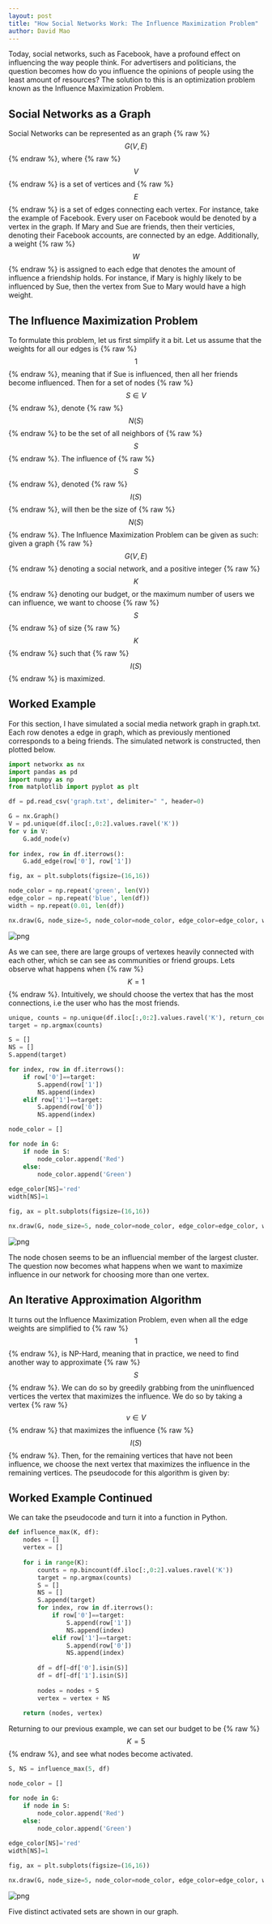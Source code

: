 ```yaml
---
layout: post
title: "How Social Networks Work: The Influence Maximization Problem"
author: David Mao
---
```


<script src="https://polyfill.io/v3/polyfill.min.js?features=es6"></script>
<script id="MathJax-script" async src="https://cdn.jsdelivr.net/npm/mathjax@3/es5/tex-mml-chtml.js"></script>

Today, social networks, such as Facebook, have a profound effect on influencing the way people think. For advertisers and politicians, the question becomes how do you influence the opinions of people using the least amount of resources? The solution to this is an optimization problem known as the Influence Maximization Problem.

## Social Networks as a Graph

Social Networks can be represented as an graph {% raw %} $$G(V,E)$$  {% endraw %}, where {% raw %} $$V$$  {% endraw %} is a set of vertices and {% raw %} $$E$$  {% endraw %} is a set of edges connecting each vertex. For instance, take the example of Facebook. Every user on Facebook would be denoted by a vertex in the graph. If Mary and Sue are friends, then their verticies, denoting their Facebook accounts, are connected by an edge. Additionally, a weight {% raw %} $$W$$  {% endraw %} is assigned to each edge that denotes the amount of influence a friendship holds. For instance, if Mary is highly likely to be influenced by Sue, then the vertex from Sue to Mary would have a high weight.

## The Influence Maximization Problem

To formulate this problem, let us first simplify it a bit. Let us assume that the weights for all our edges is {% raw %} $$1$$  {% endraw %}, meaning that if Sue is influenced, then all her friends become influenced. Then for a set of nodes {% raw %} $$S \in V$$  {% endraw %}, denote {% raw %} $$N(S)$$  {% endraw %} to be the set of all neighbors of {% raw %} $$S$$  {% endraw %}. The influence of {% raw %} $$S$$  {% endraw %}, denoted {% raw %} $$I(S)$$  {% endraw %}, will then be the size of {% raw %} $$N(S)$$  {% endraw %}. The Influence Maximization Problem can be given as such: given a graph {% raw %} $$G(V,E)$$  {% endraw %} denoting a social network, and a positive integer {% raw %} $$K$$  {% endraw %} denoting our budget, or the maximum number of users we can influence, we want to choose {% raw %} $$S$$  {% endraw %} of size {% raw %} $$K$$  {% endraw %} such that {% raw %} $$I(S)$$  {% endraw %} is maximized.

## Worked Example

For this section, I have simulated a social media network graph in graph.txt. Each row denotes a edge in graph, which as previously mentioned corresponds to a being friends. The simulated network is constructed, then plotted below.

```python
import networkx as nx
import pandas as pd
import numpy as np
from matplotlib import pyplot as plt
```


```python
df = pd.read_csv('graph.txt', delimiter=" ", header=0)

G = nx.Graph()
V = pd.unique(df.iloc[:,0:2].values.ravel('K'))
for v in V:
    G.add_node(v)
    
for index, row in df.iterrows():
    G.add_edge(row['0'], row['1'])
```


```python
fig, ax = plt.subplots(figsize=(16,16))

node_color = np.repeat('green', len(V))
edge_color = np.repeat('blue', len(df))
width = np.repeat(0.01, len(df))

nx.draw(G, node_size=5, node_color=node_color, edge_color=edge_color, width=width, ax=ax)
```


    
![png](/assets/img/blog2/output_2_0.png)
    
As we can see, there are large groups of vertexes heavily connected with each other, which se can see as communities or friend groups. Lets observe what happens when {% raw %} $$K=1$$  {% endraw %}. Intuitively, we should choose the vertex that has the most connections, i.e the user who has the most friends.

```python
unique, counts = np.unique(df.iloc[:,0:2].values.ravel('K'), return_counts=True)
target = np.argmax(counts)

S = []
NS = []
S.append(target)

for index, row in df.iterrows():
    if row['0']==target:
        S.append(row['1'])
        NS.append(index)
    elif row['1']==target:
        S.append(row['0'])
        NS.append(index)
```


```python
node_color = []

for node in G:
    if node in S:
        node_color.append('Red')
    else:
        node_color.append('Green')
        
edge_color[NS]='red'
width[NS]=1

fig, ax = plt.subplots(figsize=(16,16))

nx.draw(G, node_size=5, node_color=node_color, edge_color=edge_color, width=width, ax=ax)
```


    
![png](/assets/img/blog2/output_4_0.png)

The node chosen seems to be an influencial member of the largest cluster. The question now becomes what happens when we want to maximize influence in our network for choosing more than one vertex.

## An Iterative Approximation Algorithm

It turns out the Influence Maximization Problem, even when all the edge weights are simplified to {% raw %} $$1$$  {% endraw %}, is NP-Hard, meaning that in practice, we need to find another way to approximate {% raw %} $$S$$  {% endraw %}. We can do so by greedily grabbing from the uninfluenced vertices the vertex that maximizes the influence. We do so by taking a vertex {% raw %} $$v \in V$$  {% endraw %} that maximizes the influence {% raw %} $$I(S)$$  {% endraw %}. Then, for the remaining vertices that have not been influence, we choose the next vertex that maximizes the influence in the remaining vertices. The pseudocode for this algorithm is given by:


## Worked Example Continued

We can take the pseudocode and turn it into a function in Python. 

```python
def influence_max(K, df):
    nodes = []
    vertex = []
    
    for i in range(K):
        counts = np.bincount(df.iloc[:,0:2].values.ravel('K'))
        target = np.argmax(counts)
        S = []
        NS = []
        S.append(target)
        for index, row in df.iterrows():
            if row['0']==target:
                S.append(row['1'])
                NS.append(index)
            elif row['1']==target:
                S.append(row['0'])
                NS.append(index)
                
        df = df[~df['0'].isin(S)]
        df = df[~df['1'].isin(S)]
        
        nodes = nodes + S
        vertex = vertex + NS
        
    return (nodes, vertex)
```


Returning to our previous example, we can set our budget to be {% raw %} $$K=5$$  {% endraw %}, and see what nodes become activated.

```python
S, NS = influence_max(5, df)
```


```python
node_color = []

for node in G:
    if node in S:
        node_color.append('Red')
    else:
        node_color.append('Green')
        
edge_color[NS]='red'
width[NS]=1

fig, ax = plt.subplots(figsize=(16,16))

nx.draw(G, node_size=5, node_color=node_color, edge_color=edge_color, width=width, ax=ax)
```


    
![png](/assets/img/blog2/output_8_0.png)

Five distinct activated sets are shown in our graph.